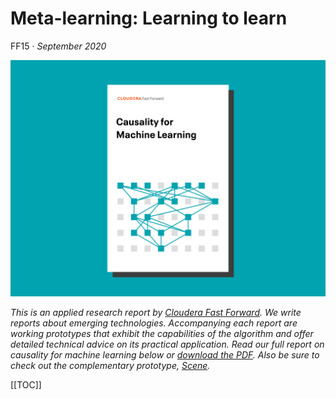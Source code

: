 

# Meta-learning: Learning to learn

FF15 · _September 2020_ 

![Meta-learning: Learning to learn report cover](figures/ff13-cover-splash.png)

_This is an applied research report by <a href="https://www.cloudera.com/products/fast-forward-labs-research.html">Cloudera Fast Forward</a>. We write reports about emerging technologies. Accompanying each report are working prototypes that exhibit the capabilities of the algorithm and offer detailed technical advice on its practical application. Read our full report on causality for machine learning below or <a href="/FF13-Causality_for_Machine_Learning-Cloudera_Fast_Forward.pdf" target="_blank" id="report-pdf-download">download the PDF</a>. Also be sure to check out the complementary prototype, [Scene](https://scene.fastforwardlabs.com)._


[[TOC]]
